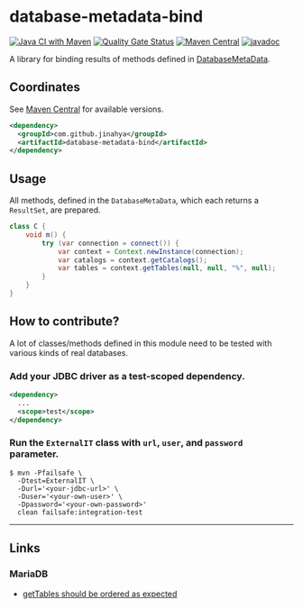 # database-metadata-bind

[![Java CI with Maven](https://github.com/jinahya/database-metadata-bind/actions/workflows/maven.yml/badge.svg)](https://github.com/jinahya/database-metadata-bind/actions/workflows/maven.yml)
[![Quality Gate Status](https://sonarcloud.io/api/project_badges/measure?project=jinahya_database-metadata-bind&metric=alert_status)](https://sonarcloud.io/summary/new_code?id=jinahya_database-metadata-bind)
[![Maven Central](https://img.shields.io/maven-central/v/com.github.jinahya/database-metadata-bind)](https://search.maven.org/artifact/com.github.jinahya/database-metadata-bind)
[![javadoc](https://javadoc.io/badge2/com.github.jinahya/database-metadata-bind/javadoc.svg)](https://javadoc.io/doc/com.github.jinahya/database-metadata-bind)

A library for binding results of methods defined
in [DatabaseMetaData](http://docs.oracle.com/javase/8/docs/api/java/sql/DatabaseMetaData.html).

## Coordinates

See [Maven Central](https://search.maven.org/artifact/com.github.jinahya/database-metadata-bind) for available versions.

```xml
<dependency>
  <groupId>com.github.jinahya</groupId>
  <artifactId>database-metadata-bind</artifactId>
</dependency>
```

## Usage

All methods, defined in the `DatabaseMetaData`, which each returns a `ResultSet`, are prepared.

```java
class C {
    void m() {
        try (var connection = connect()) {
            var context = Context.newInstance(connection);
            var catalogs = context.getCatalogs();
            var tables = context.getTables(null, null, "%", null);
        }
    }
}
```

## How to contribute?

A lot of classes/methods defined in this module need to be tested with various kinds of real databases.

### Add your JDBC driver as a test-scoped dependency.

```xml
<dependency>
  ...
  <scope>test</scope>
</dependency>
```

### Run the `ExternalIT` class with `url`, `user`, and `password` parameter.

```commandline
$ mvn -Pfailsafe \
  -Dtest=ExternalIT \
  -Durl='<your-jdbc-url>' \
  -Duser='<your-own-user>' \
  -Dpassword='<your-own-password>'
  clean failsafe:integration-test
```
----
## Links

### MariaDB
* [getTables should be ordered as expected](https://jira.mariadb.org/browse/CONJ-1156)
